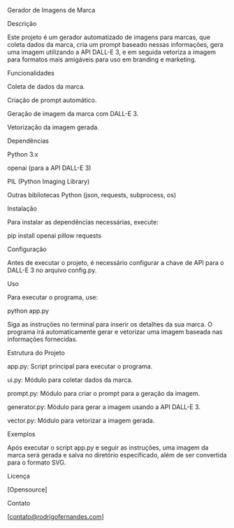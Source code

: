 Gerador de Imagens de Marca

Descrição

Este projeto é um gerador automatizado de imagens para marcas, que coleta dados da marca, cria um prompt baseado nessas informações, gera uma imagem utilizando a API DALL-E 3, e em seguida vetoriza a imagem para formatos mais amigáveis para uso em branding e marketing.


Funcionalidades

Coleta de dados da marca.

Criação de prompt automático.

Geração de imagem da marca com DALL-E 3.

Vetorização da imagem gerada.

Dependências

Python 3.x

openai (para a API DALL-E 3)

PIL (Python Imaging Library)

Outras bibliotecas Python (json, requests, subprocess, os)

Instalação

Para instalar as dependências necessárias, execute:


pip install openai pillow requests


Configuração

Antes de executar o projeto, é necessário configurar a chave de API para o DALL-E 3 no arquivo config.py.



Uso

Para executar o programa, use:


python app.py


Siga as instruções no terminal para inserir os detalhes da sua marca. O programa irá automaticamente gerar e vetorizar uma imagem baseada nas informações fornecidas.



Estrutura do Projeto


app.py: Script principal para executar o programa.

ui.py: Módulo para coletar dados da marca.

prompt.py: Módulo para criar o prompt para a geração da imagem.

generator.py: Módulo para gerar a imagem usando a API DALL-E 3.

vector.py: Módulo para vetorizar a imagem gerada.


Exemplos

Após executar o script app.py e seguir as instruções, uma imagem da marca será gerada e salva no diretório especificado, além de ser convertida para o formato SVG.



Licença

[Opensource]



Contato

[contato@rodrigofernandes.com]

